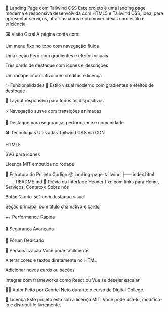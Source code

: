 🚀 Landing Page com Tailwind CSS
Este projeto é uma landing page moderna e responsiva desenvolvida com HTML5 e Tailwind CSS, ideal para apresentar serviços, atrair usuários e promover ideias com estilo e eficiência.

🖼️ Visão Geral
A página conta com:

Um menu fixo no topo com navegação fluida

Uma seção hero com gradientes e efeitos visuais

Três cards de destaque com ícones e descrições

Um rodapé informativo com créditos e licença

✨ Funcionalidades
🎨 Estilo visual moderno com gradientes e efeitos de desfoque

📱 Layout responsivo para todos os dispositivos

⚡ Navegação suave com transições animadas

🔐 Destaque para segurança, performance e comunidade

🛠️ Tecnologias Utilizadas
Tailwind CSS via CDN

HTML5

SVG para ícones

Licença MIT embutida no rodapé

📁 Estrutura do Projeto
Código
📦 landing-page-tailwind
├── index.html
└── README.md
📸 Prévia da Interface
Header fixo com links para Home, Serviços, Contato e Sobre nós

Botão "Junte-se" com destaque visual

Seção principal com título chamativo e cards:

🏎️ Performance Rápida

🔒 Segurança Avançada

💬 Fórum Dedicado

🧩 Personalização
Você pode facilmente:

Alterar cores e textos diretamente no HTML

Adicionar novos cards ou seções

Integrar com frameworks como React ou Vue se desejar escalar

👨‍🎓 Autor
Feito por Gabriel Neto durante o curso da Digital College.

📄 Licença
Este projeto está sob a licença MIT. Você pode usá-lo, modificá-lo e distribuí-lo livremente.

